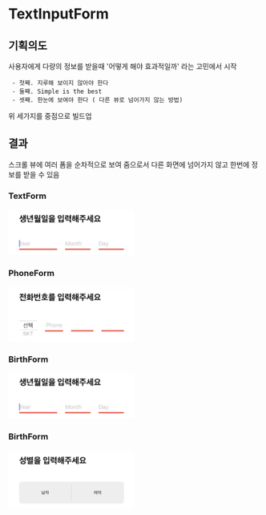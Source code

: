# TextInputForm

## 기획의도

사용자에게 다량의 정보를 받을때 '어떻게 해야 효과적일까' 라는 고민에서 시작

```
 - 첫째. 지루해 보이지 않아야 한다
 - 둘째. Simple is the best
 - 셋째. 한눈에 보여야 한다 ( 다른 뷰로 넘어가지 않는 방법)
```

위 세가지를 중점으로 빌드업

## 결과

스크롤 뷰에 여러 폼을 순차적으로 보여 줌으로서 다른 화면에 넘어가지 않고 한번에 정보를 받을 수 있음 

 ### TextForm

 <img src="/Reference/BirthForm.jpg" width="50%" height="50%"></img>

 ### PhoneForm

 <img src="/Reference/PhoneForm.jpg" width="50%" height="50%"></img>

 ### BirthForm

 <img src="/Reference/BirthForm.jpg" width="50%" height="50%"></img>

 ### BirthForm

 <img src="/Reference/GenderForm.jpg" width="50%" height="50%"></img>
